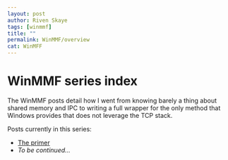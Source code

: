 ```yaml
---
layout: post
author: Riven Skaye
tags: [winmmf]
title: ""
permalink: WinMMF/overview
cat: WinMFF
---
```

# WinMMF series index

The WinMMF posts detail how I went from knowing barely a thing about shared memory and IPC to writing a full wrapper
for the only method that Windows provides that does not leverage the TCP stack.

Posts currently in this series:

- [The primer](./mmf-primer)
- _To be continued..._

